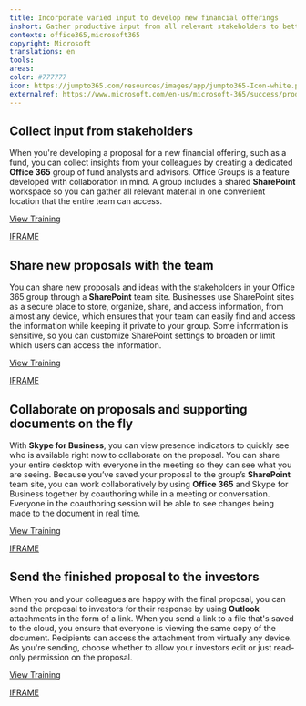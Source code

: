 ```yaml
---
title: Incorporate varied input to develop new financial offerings
inshort: Gather productive input from all relevant stakeholders to better understand client needs and expectations.
contexts: office365,microsoft365
copyright: Microsoft
translations: en
tools: 
areas: 
color: #777777
icon: https://jumpto365.com/resources/images/app/jumpto365-Icon-white.png
externalref: https://www.microsoft.com/en-us/microsoft-365/success/productivitylibrary/incorporate-varied-input-to-develop-new-financial-offerings
---
```


## Collect input from stakeholders

When you're developing a proposal for a new financial offering, such as a fund, you can collect insights from your colleagues by creating a dedicated **Office 365** group of fund analysts and advisors. Office Groups is a feature developed with collaboration in mind. A group includes a shared **SharePoint** workspace so you can gather all relevant material in one convenient location that the entire team can access.

[View Training](https://support.office.com/article/Unite-your-team-with-Groups-in-Outlook-aef27003-2ce6-4c62-ad6c-d5fc472507cf)

[IFRAME](https://www.microsoft.com/en-us/videoplayer/embed/RE1TwT5)

## Share new proposals with the team

You can share new proposals and ideas with the stakeholders in your Office 365 group through a **SharePoint** team site. Businesses use SharePoint sites as a secure place to store, organize, share, and access information, from almost any device, which ensures that your team can easily find and access the information while keeping it private to your group. Some information is sensitive, so you can customize SharePoint settings to broaden or limit which users can access the information.

[View Training](https://support.office.com/article/Collaborate-with-team-content-using-SharePoint-Online-2dd9aeff-7749-4b78-9696-eb0f6267f1f5)

[IFRAME](https://www.microsoft.com/en-us/videoplayer/embed/RE1TUdP)

## Collaborate on proposals and supporting documents on the fly

With **Skype for Business**, you can view presence indicators to quickly see who is available right now to collaborate on the proposal. You can share your entire desktop with everyone in the meeting so they can see what you are seeing. Because you’ve saved your proposal to the group’s **SharePoint** team site, you can work collaboratively by using **Office 365** and Skype for Business together by coauthoring while in a meeting or conversation. Everyone in the coauthoring session will be able to see changes being made to the document in real time.

[View Training](https://support.office.com/article/Co-author-in-a-Skype-for-Business-meeting-or-conversation-d495bcb4-6f53-4e59-8e55-a0ae58a1f087)

[IFRAME](https://www.microsoft.com/en-us/videoplayer/embed/RE1UMKP)

## Send the finished proposal to the investors

When you and your colleagues are happy with the final proposal, you can send the proposal to investors for their response by using **Outlook** attachments in the form of a link. When you send a link to a file that's saved to the cloud, you ensure that everyone is viewing the same copy of the document. Recipients can access the attachment from virtually any device. As you're sending, choose whether to allow your investors edit or just read-only permission on the proposal.

[View Training](https://support.office.com/article/Smarter-attachments-1640e4ed-5322-4145-8798-cbf16ca3773e)

[IFRAME](https://www.microsoft.com/en-us/videoplayer/embed/RE1UMOJ)

